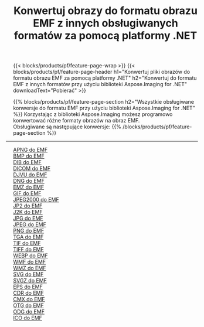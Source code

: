 ﻿---
title: Konwertuj obrazy do formatu obrazu EMF z innych obsługiwanych formatów za pomocą platformy .NET 
weight: 3920
url: /pl/net/conversion/to/emf 
lang: pl
langdirlevel: 2
locales: zh-hans,ja,it,ru,de,es,fr,nl,id,lt,pl,pt,vi,tr,ko,zh-hant,ar,hi,th,sv,cs,uk,he
description: Korzystając z biblioteki Aspose.Imaging dla .NET, można łatwo przekonwertować do formatu EMF z innych obsługiwanych formatów obrazów
---

{{< blocks/products/pf/feature-page-wrap >}}
{{< blocks/products/pf/feature-page-header h1="Konwertuj pliki obrazów do formatu obrazu EMF za pomocą platformy .NET" h2="Konwertuj do formatu EMF z innych formatów przy użyciu biblioteki Aspose.Imaging for .NET" downloadText="Pobierać" >}}


{{% blocks/products/pf/feature-page-section  h2="Wszystkie obsługiwane konwersje do formatu EMF przy użyciu biblioteki Aspose.Imaging for .NET" %}}
Korzystając z biblioteki Aspose.Imaging możesz programowo konwertować różne formaty obrazów na obraz EMF.
<br/>
Obsługiwane są następujące konwersje:
{{% /blocks/products/pf/feature-page-section %}}
<div class="container-fluid productfamilypage bg-gray">
    <div class="convertypes bg-gray agp-content section">
        <div class="container">
		<hr style="margin-left:-20px;"/>
		<div class="row other-converters">
		    <div class='col-md-2 other-converter remove-lp remove-rp'><a href="/imaging/pl/net/conversion/apng-to-emf" >APNG do EMF</a></div>
<div class='col-md-2 other-converter remove-lp remove-rp'><a href="/imaging/pl/net/conversion/bmp-to-emf" >BMP do EMF</a></div>
<div class='col-md-2 other-converter remove-lp remove-rp'><a href="/imaging/pl/net/conversion/dib-to-emf" >DIB do EMF</a></div>
<div class='col-md-2 other-converter remove-lp remove-rp'><a href="/imaging/pl/net/conversion/dicom-to-emf" >DICOM do EMF</a></div>
<div class='col-md-2 other-converter remove-lp remove-rp'><a href="/imaging/pl/net/conversion/djvu-to-emf" >DJVU do EMF</a></div>
<div class='col-md-2 other-converter remove-lp remove-rp'><a href="/imaging/pl/net/conversion/dng-to-emf" >DNG do EMF</a></div>
<div class='col-md-2 other-converter remove-lp remove-rp'><a href="/imaging/pl/net/conversion/emz-to-emf" >EMZ do EMF</a></div>
<div class='col-md-2 other-converter remove-lp remove-rp'><a href="/imaging/pl/net/conversion/gif-to-emf" >GIF do EMF</a></div>
<div class='col-md-2 other-converter remove-lp remove-rp'><a href="/imaging/pl/net/conversion/jpeg2000-to-emf" >JPEG2000 do EMF</a></div>
<div class='col-md-2 other-converter remove-lp remove-rp'><a href="/imaging/pl/net/conversion/jp2-to-emf" >JP2 do EMF</a></div>
<div class='col-md-2 other-converter remove-lp remove-rp'><a href="/imaging/pl/net/conversion/j2k-to-emf" >J2K do EMF</a></div>
<div class='col-md-2 other-converter remove-lp remove-rp'><a href="/imaging/pl/net/conversion/jpg-to-emf" >JPG do EMF</a></div>
<div class='col-md-2 other-converter remove-lp remove-rp'><a href="/imaging/pl/net/conversion/jpeg-to-emf" >JPEG do EMF</a></div>
<div class='col-md-2 other-converter remove-lp remove-rp'><a href="/imaging/pl/net/conversion/png-to-emf" >PNG do EMF</a></div>
<div class='col-md-2 other-converter remove-lp remove-rp'><a href="/imaging/pl/net/conversion/tga-to-emf" >TGA do EMF</a></div>
<div class='col-md-2 other-converter remove-lp remove-rp'><a href="/imaging/pl/net/conversion/tif-to-emf" >TIF do EMF</a></div>
<div class='col-md-2 other-converter remove-lp remove-rp'><a href="/imaging/pl/net/conversion/tiff-to-emf" >TIFF do EMF</a></div>
<div class='col-md-2 other-converter remove-lp remove-rp'><a href="/imaging/pl/net/conversion/webp-to-emf" >WEBP do EMF</a></div>
<div class='col-md-2 other-converter remove-lp remove-rp'><a href="/imaging/pl/net/conversion/wmf-to-emf" >WMF do EMF</a></div>
<div class='col-md-2 other-converter remove-lp remove-rp'><a href="/imaging/pl/net/conversion/wmz-to-emf" >WMZ do EMF</a></div>
<div class='col-md-2 other-converter remove-lp remove-rp'><a href="/imaging/pl/net/conversion/svg-to-emf" >SVG do EMF</a></div>
<div class='col-md-2 other-converter remove-lp remove-rp'><a href="/imaging/pl/net/conversion/svgz-to-emf" >SVGZ do EMF</a></div>
<div class='col-md-2 other-converter remove-lp remove-rp'><a href="/imaging/pl/net/conversion/eps-to-emf" >EPS do EMF</a></div>
<div class='col-md-2 other-converter remove-lp remove-rp'><a href="/imaging/pl/net/conversion/cdr-to-emf" >CDR do EMF</a></div>
<div class='col-md-2 other-converter remove-lp remove-rp'><a href="/imaging/pl/net/conversion/cmx-to-emf" >CMX do EMF</a></div>
<div class='col-md-2 other-converter remove-lp remove-rp'><a href="/imaging/pl/net/conversion/otg-to-emf" >OTG do EMF</a></div>
<div class='col-md-2 other-converter remove-lp remove-rp'><a href="/imaging/pl/net/conversion/odg-to-emf" >ODG do EMF</a></div>
<div class='col-md-2 other-converter remove-lp remove-rp'><a href="/imaging/pl/net/conversion/ico-to-emf" >ICO do EMF</a></div>
                </div>
        </div>
    </div>
</div>
<br/>

